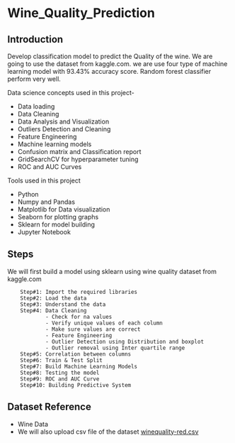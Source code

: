 # Wine_Quality_Prediction
## Introduction
Develop classification model to predict the Quality of the wine. We are going to use the dataset from kaggle.com. we are use four type of machine learning model with 93.43% accuracy score. Random forest classifier perform very well.

Data science concepts used in this project-

* Data loading
* Data Cleaning
* Data Analysis and Visualization
* Outliers Detection and Cleaning
* Feature Engineering
* Machine learning models
* Confusion matrix and Classification report
* GridSearchCV for hyperparameter tuning
* ROC and AUC Curves

Tools used in this project

* Python
* Numpy and Pandas
* Matplotlib for Data visualization
* Seaborn for plotting graphs
* Sklearn for model building
* Jupyter Notebook

## Steps
We will first build a model using sklearn using wine quality dataset from kaggle.com

        Step#1: Import the required libraries
        Step#2: Load the data
        Step#3: Understand the data
        Step#4: Data Cleaning
                - Check for na values
                - Verify unique values of each column
                - Make sure values are correct
                - Feature Engineering
                - Outlier Detection using Distribution and boxplot
                - Outlier removal using Inter quartile range
        Step#5: Correlation between columns
        Step#6: Train & Test Split
        Step#7: Build Machine Learning Models
        Step#8: Testing the model
        Step#9: ROC and AUC Curve
        Step#10: Building Predictive System

## Dataset Reference 
* Wine Data
* We will also upload csv file of the dataset [winequality-red.csv](https://github.com/HimanshuTinker555/Wine_Quality_Prediction/files/10831695/winequality-red.csv)

